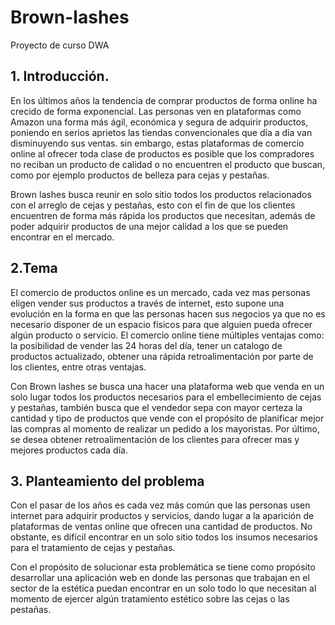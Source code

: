 # Brown-lashes
Proyecto de curso DWA

## 1. Introducción.
En los últimos años la tendencia de comprar productos de forma online ha crecido de forma exponencial. Las personas ven en plataformas como Amazon una forma más ágil, económica y segura de adquirir productos, poniendo en serios aprietos las tiendas convencionales que día a día van disminuyendo sus ventas. sin embargo, estas plataformas de comercio online al ofrecer toda clase de productos es posible que los compradores no reciban un producto de calidad o no encuentren el producto que buscan, como por ejemplo productos de belleza para cejas y pestañas.  

Brown lashes busca reunir en solo sitio todos los productos relacionados con el arreglo de cejas y pestañas, esto con el fin de que los clientes encuentren de forma más rápida los productos que necesitan, además de poder adquirir productos de una mejor calidad a los que se pueden encontrar en el mercado.  
## 2.Tema
El comercio de productos online es un mercado, cada vez mas personas eligen vender sus productos a través de internet, esto supone una evolución en la forma en que las personas hacen sus negocios ya que no es necesario disponer de un espacio físicos para que alguien pueda ofrecer algún producto o servicio. El comercio online tiene múltiples ventajas como: la posibilidad de vender las 24 horas del día, tener un catalogo de productos actualizado, obtener una rápida retroalimentación por parte de los clientes, entre otras ventajas.  

Con Brown lashes se busca una hacer una plataforma web que venda en un solo lugar todos los productos necesarios para el embellecimiento de cejas y pestañas, también busca que el vendedor sepa con mayor certeza la cantidad y tipo de productos que vende con el propósito de planificar mejor las compras al momento de realizar un pedido a los mayoristas. Por último, se desea obtener retroalimentación de los clientes para ofrecer mas y mejores productos cada día.  

## 3. Planteamiento del problema
Con el pasar de los años es cada vez más común que las personas usen internet para adquirir productos y servicios, dando lugar a la aparición de plataformas de ventas online que ofrecen una cantidad de productos. No obstante, es difícil encontrar en un solo sitio todos los insumos necesarios para el tratamiento de cejas y pestañas.  

Con el propósito de solucionar esta problemática se tiene como propósito desarrollar una aplicación web en donde las personas que trabajan en el sector de la estética puedan encontrar en un solo todo lo que necesitan al momento de ejercer algún tratamiento estético sobre las cejas o las pestañas.  
